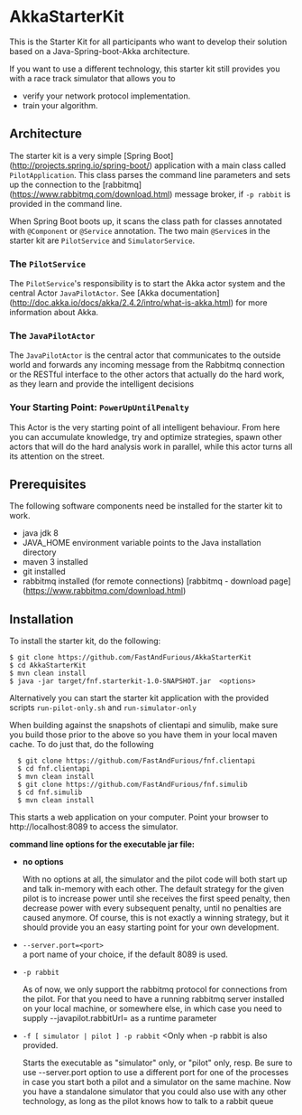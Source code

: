 # AkkaStarterKit
This is the Starter Kit for all participants who want to develop their solution based on a Java-Spring-boot-Akka architecture.

If you want to use a different technology, this starter kit still provides you with a race track simulator that allows you to

 - verify your network protocol implementation.
 - train your algorithm.

## Architecture
The starter kit is a very simple [Spring Boot] (http://projects.spring.io/spring-boot/) application with a main class
called ```PilotApplication```. This class parses the command line parameters and sets up the connection to the 
[rabbitmq] (https://www.rabbitmq.com/download.html) message broker, if ```-p rabbit``` is provided in the command line. 

When Spring Boot boots up, it scans the class path for classes annotated with ```@Component``` or ```@Service``` annotation.
The two main ```@Service```s in the starter kit are ```PilotService``` and ```SimulatorService```.
 
### The ```PilotService```
The ```PilotService```'s responsibility is to start the Akka actor system and the central Actor ```JavaPilotActor```.
See [Akka documentation] (http://doc.akka.io/docs/akka/2.4.2/intro/what-is-akka.html) for more information about Akka. 

### The ```JavaPilotActor```
The ```JavaPilotActor``` is the central actor that communicates to the outside world and forwards any incoming message
from the Rabbitmq connection or the RESTful interface to the other actors that actually do the hard work, 
as they learn and provide the intelligent decisions

### Your Starting Point: ```PowerUpUntilPenalty``` 
This Actor is the very starting point of all intelligent behaviour. From here you can accumulate knowledge, try and optimize strategies, spawn other actors that will do the hard analysis work in parallel, while this actor turns all its attention on the street.

## Prerequisites
The following software components need be installed for the starter kit to work.

  - java jdk 8
  - JAVA_HOME environment variable points to the Java installation directory
  - maven 3 installed
  - git installed
  - rabbitmq installed (for remote connections) [rabbitmq - download page] (https://www.rabbitmq.com/download.html)

## Installation

To install the starter kit, do the following:

    $ git clone https://github.com/FastAndFurious/AkkaStarterKit
    $ cd AkkaStarterKit
    $ mvn clean install
    $ java -jar target/fnf.starterkit-1.0-SNAPSHOT.jar  <options>

Alternatively you can start the starter kit application with the provided scripts ```run-pilot-only.sh``` and 
```run-simulator-only``` 

When building against the snapshots of clientapi and simulib, make sure you build those prior to the above so you have them in your local maven cache. To do just that, do the following

```shell
  $ git clone https://github.com/FastAndFurious/fnf.clientapi
  $ cd fnf.clientapi
  $ mvn clean install
  $ git clone https://github.com/FastAndFurious/fnf.simulib
  $ cd fnf.simulib
  $ mvn clean install
```

 This starts a web application on your computer. Point your browser to http://localhost:8089 to access the simulator.

  **command line options for the executable jar file:** 
- **no options**

  With no options at all, the simulator and the pilot code will both start up and talk in-memory with each other.
  The default strategy for the given pilot is to increase power until she receives the first speed penalty, then       decrease power with every subsequent penalty, until no penalties are caused anymore. Of course, this is not exactly   a winning strategy, but it should provide you an easy starting point for your own development.

- ```--server.port=<port> ```  
a port name of your choice, if the default 8089 is used.

- ```-p rabbit```

    As of now, we only support the rabbitmq protocol for connections from the pilot. For that you need to have a         running rabbitmq server installed on your local machine, or somewhere else, in which case you need to supply
    --javapilot.rabbitUrl=<rabbitmq host> as a runtime parameter

- ```-f [ simulator | pilot ] -p rabbit```
  <Only when -p rabbit is also provided.

  Starts the executable as "simulator" only, or "pilot" only, resp. Be sure to use --server.port option to use a       different   port for one of the processes in case you start both a pilot and a simulator on the same machine.
  Now you have a standalone simulator that you could also use with any other technology, as long as the pilot knows    how to talk to a rabbit queue
  




